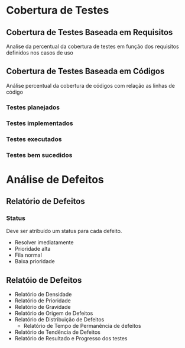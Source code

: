 # Cobertura de Testes

## Cobertura de Testes Baseada em Requisitos

Analise da percentual da cobertura de testes em função dos requisitos definidos nos casos de uso

## Cobertura de Testes Baseada em Códigos

Análise percentual da cobertura de códigos com relação as linhas de código

### Testes planejados
### Testes implementados
### Testes executados
### Testes bem sucedidos

# Análise de Defeitos

## Relatório de Defeitos

### Status

Deve ser atribuído um status para cada defeito.

* Resolver imediatamente
* Prioridade alta
* Fila normal
* Baixa prioridade

## Relatóio de Defeitos

* Relatório de Densidade
* Relatório de Prioridade
* Relatório de Gravidade 
* Relatório de Origem de Defeitos
* Relatório de Distribuição de Defeitos
  * Relatório de Tempo de Permanência de defeitos
* Relatório de Tendência de Defeitos
* Relatório de Resultado e Progresso dos testes
